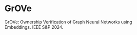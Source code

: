 # GrOVe
GrOVe: Ownership Verification of Graph Neural Networks using Embeddings. IEEE S&amp;P 2024.
